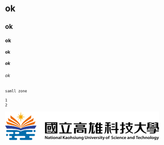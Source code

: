 # ok
## ok
### ok
#### ok
##### ok
###### ok

`samll zone`

```big zone
1
2
```

![NKUST](nkust.png "NKUST")
